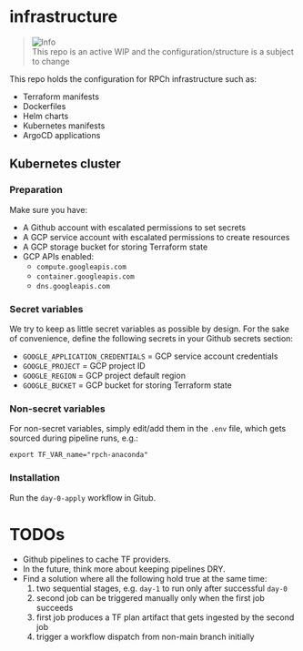 # infrastructure

> <picture>
>   <source media="(prefers-color-scheme: light)" srcset="https://github.com/Mqxx/GitHub-Markdown/blob/main/blockquotes/badge/light-theme/info.svg">
>   <img alt="Info" src="https://github.com/Mqxx/GitHub-Markdown/blob/main/blockquotes/badge/dark-theme/info.svg">
> </picture><br>
> This repo is an active WIP and the configuration/structure is a subject to change

This repo holds the configuration for RPCh infrastructure such as:

- Terraform manifests
- Dockerfiles
- Helm charts
- Kubernetes manifests
- ArgoCD applications

## Kubernetes cluster

### Preparation

Make sure you have:
- A Github account with escalated permissions to set secrets
- A GCP service account with escalated permissions to create resources
- A GCP storage bucket for storing Terraform state
- GCP APIs enabled:
  - `compute.googleapis.com`
  - `container.googleapis.com`
  - `dns.googleapis.com`

### Secret variables

We try to keep as little secret variables as possible by design. For the sake of convenience, define the following secrets in your Github secrets section:

- `GOOGLE_APPLICATION_CREDENTIALS` = GCP service account credentials
- `GOOGLE_PROJECT` = GCP project ID
- `GOOGLE_REGION` = GCP project default region
- `GOOGLE_BUCKET` = GCP bucket for storing Terraform state

### Non-secret variables

For non-secret variables, simply edit/add them in the `.env` file, which gets sourced during pipeline runs, e.g.:

```dotenv
export TF_VAR_name="rpch-anaconda"
```

### Installation

Run the `day-0-apply` workflow in Gitub.

# TODOs
- Github pipelines to cache TF providers.
- In the future, think more about keeping pipelines DRY.
- Find a solution where all the following hold true at the same time:
  1) two sequential stages, e.g. `day-1` to run only after successful `day-0`
  2) second job can be triggered manually only when the first job succeeds
  3) first job produces a TF plan artifact that gets ingested by the second job
  4) trigger a workflow dispatch from non-main branch initially